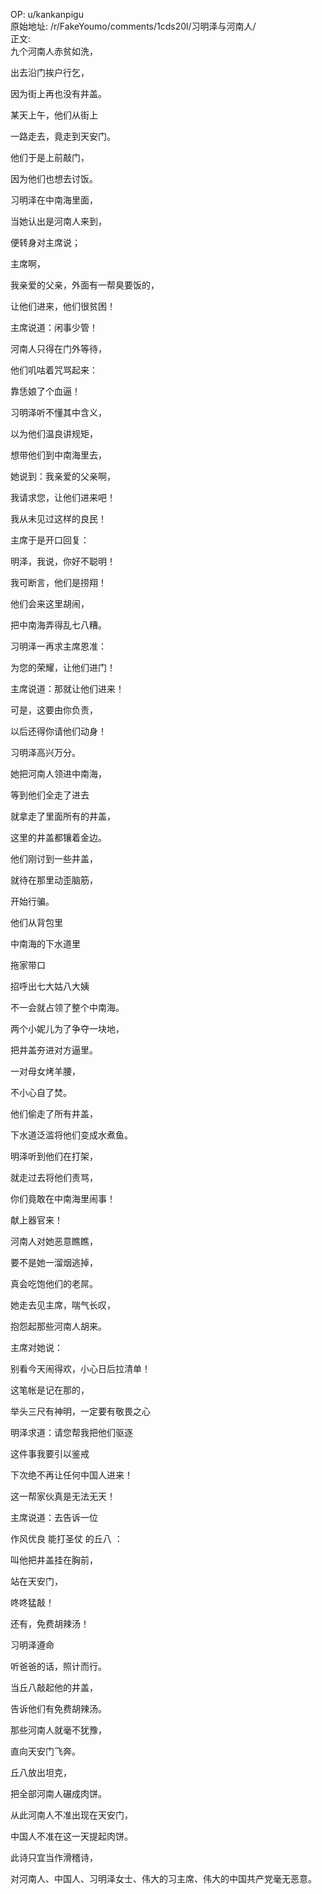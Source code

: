 
OP: u/kankanpigu  
原始地址: /r/FakeYoumo/comments/1cds20l/习明泽与河南人/  
正文:  
九个河南人赤贫如洗，

出去沿门挨户行乞，

因为街上再也没有井盖。

某天上午，他们从街上

一路走去，竟走到天安门。

他们于是上前敲门，

因为他们也想去讨饭。

习明泽在中南海里面，

当她认出是河南人来到，

便转身对主席说；

主席啊，

我亲爱的父亲，外面有一帮臭要饭的，

让他们进来，他们很贫困！

主席说道：闲事少管！





河南人只得在门外等待，

他们叽咕着咒骂起来：

靠恁娘了个血逼！

习明泽听不懂其中含义，

以为他们温良讲规矩，

想带他们到中南海里去，

她说到：我亲爱的父亲啊，

我请求您，让他们进来吧！

我从未见过这样的良民！

主席于是开口回复：

明泽，我说，你好不聪明！

我可断言，他们是捞翔！

他们会来这里胡闹，

把中南海弄得乱七八糟。

习明泽一再求主席恩准：

为您的荣耀，让他们进门！

主席说道：那就让他们进来！

可是，这要由你负责，

以后还得你请他们动身！




习明泽高兴万分。

她把河南人领进中南海，

等到他们全走了进去

就拿走了里面所有的井盖，

这里的井盖都镶着金边。

他们刚讨到一些井盖，

就待在那里动歪脑筋，

开始行骗。

他们从背包里

中南海的下水道里

拖家带口

招呼出七大姑八大姨

不一会就占领了整个中南海。

两个小妮儿为了争夺一块地，

把井盖夯进对方逼里。

一对母女烤羊腰，

不小心自了焚。

他们偷走了所有井盖，

下水道泛滥将他们变成水煮鱼。



明泽听到他们在打架，

就走过去将他们责骂，

你们竟敢在中南海里闹事！

献上器官来！




河南人对她恶意瞧瞧，

要不是她一溜烟逃掉，

真会吃饱他们的老屌。

她走去见主席，喘气长叹，

抱怨起那些河南人胡来。

主席对她说：

别看今天闹得欢，小心日后拉清单！

这笔帐是记在那的，

举头三尺有神明，一定要有敬畏之心



明泽求道：请您帮我把他们驱逐

这件事我要引以鉴戒

下次绝不再让任何中国人进来！

这一帮家伙真是无法无天！

主席说道：去告诉一位

作风优良 能打圣仗 的丘八 ：

叫他把井盖挂在胸前，

站在天安门，

咚咚猛敲！

还有，免费胡辣汤！

习明泽遵命

听爸爸的话，照计而行。




当丘八敲起他的井盖，

告诉他们有免费胡辣汤。

那些河南人就毫不犹豫，

直向天安门飞奔。

丘八放出坦克，

把全部河南人碾成肉饼。

从此河南人不准出现在天安门，

中国人不准在这一天提起肉饼。

此诗只宜当作滑稽诗，

对河南人、中国人、习明泽女士、伟大的习主席、伟大的中国共产党毫无恶意。
